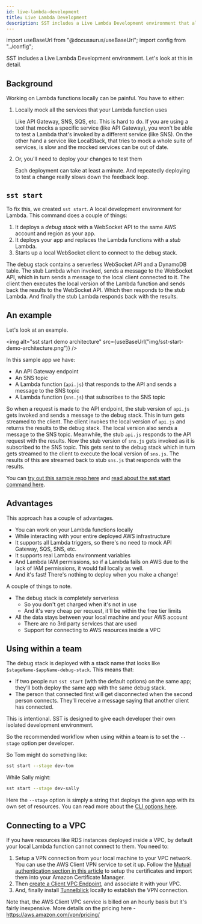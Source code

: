 ```yaml
---
id: live-lambda-development
title: Live Lambda Development
description: SST includes a Live Lambda Development environment that allows you to work on your Lambda functions live.
---
```


import useBaseUrl from "@docusaurus/useBaseUrl";
import config from "../config";

SST includes a Live Lambda Development environment. Let's look at this in detail.

## Background

Working on Lambda functions locally can be painful. You have to either:

1. Locally mock all the services that your Lambda function uses

   Like API Gateway, SNS, SQS, etc. This is hard to do. If you are using a tool that mocks a specific service (like API Gateway), you won't be able to test a Lambda that's invoked by a different service (like SNS). On the other hand a service like LocalStack, that tries to mock a whole suite of services, is slow and the mocked services can be out of date.

2. Or, you'll need to deploy your changes to test them

   Each deployment can take at least a minute. And repeatedly deploying to test a change really slows down the feedback loop.

## `sst start`

To fix this, we created `sst start`. A local development environment for Lambda. This command does a couple of things:

1. It deploys a _debug stack_ with a WebSocket API to the same AWS account and region as your app.
2. It deploys your app and replaces the Lambda functions with a _stub_ Lambda.
3. Starts up a local WebSocket client to connect to the debug stack.

The debug stack contains a serverless WebSocket API and a DynamoDB table. The stub Lambda when invoked, sends a message to the WebSocket API, which in turn sends a message to the local client connected to it. The client then executes the local version of the Lambda function and sends back the results to the WebSocket API. Which then responds to the stub Lambda. And finally the stub Lambda responds back with the results.

## An example

Let's look at an example.

<img alt="sst start demo architecture" src={useBaseUrl("img/sst-start-demo-architecture.png")} />

In this sample app we have:

- An API Gateway endpoint
- An SNS topic
- A Lambda function (`api.js`) that responds to the API and sends a message to the SNS topic
- A Lambda function (`sns.js`) that subscribes to the SNS topic

So when a request is made to the API endpoint, the stub version of `api.js` gets invoked and sends a message to the debug stack. This in turn gets streamed to the client. The client invokes the local version of `api.js` and returns the results to the debug stack. The local version also sends a message to the SNS topic. Meanwhile, the stub `api.js` responds to the API request with the results. Now the stub version of `sns.js` gets invoked as it is subscribed to the SNS topic. This gets sent to the debug stack which in turn gets streamed to the client to execute the local version of `sns.js`. The results of this are streamed back to stub `sns.js` that responds with the results.

You can [try out this sample repo here](https://github.com/serverless-stack/sst-start-demo) and [read about the **sst start** command here](packages/cli.md#start).

## Advantages

This approach has a couple of advantages.

- You can work on your Lambda functions locally
- While interacting with your entire deployed AWS infrastructure
- It supports all Lambda triggers, so there's no need to mock API Gateway, SQS, SNS, etc.
- It supports real Lambda environment variables
- And Lambda IAM permissions, so if a Lambda fails on AWS due to the lack of IAM permissions, it would fail locally as well.
- And it's fast! There's nothing to deploy when you make a change!

A couple of things to note.

- The debug stack is completely serverless
  - So you don't get charged when it's not in use
  - And it's very cheap per request, it'll be within the free tier limits
- All the data stays between your local machine and your AWS account
  - There are no 3rd party services that are used
  - Support for connecting to AWS resources inside a VPC

## Using within a team

The debug stack is deployed with a stack name that looks like `$stageName-$appName-debug-stack`. This means that:

- If two people run `sst start` (with the default options) on the same app; they'll both deploy the same app with the same debug stack.
- The person that connected first will get disconnected when the second person connects. They'll receive a message saying that another client has connected.

This is intentional. SST is designed to give each developer their own isolated development environment.

So the recommended workflow when using within a team is to set the `--stage` option per developer.

So Tom might do something like:

```bash
sst start --stage dev-tom
```

While Sally might:

```bash
sst start --stage dev-sally
```

Here the `--stage` option is simply a string that deploys the given app with its own set of resources. You can read more about the [CLI options here](packages/cli.md).

## Connecting to a VPC

If you have resources like RDS instances deployed inside a VPC, by default your local Lambda function cannot connect to them. You need to:

1. Setup a VPN connection from your local machine to your VPC network. You can use the AWS Client VPN service to set it up. Follow the [Mutual authentication section in this article](https://docs.aws.amazon.com/vpn/latest/clientvpn-admin/client-authentication.html#mutual) to setup the certificates and import them into your Amazon Certificate Manager.
2. Then [create a Client VPC Endpoint](https://aws.amazon.com/blogs/networking-and-content-delivery/introducing-aws-client-vpn-to-securely-access-aws-and-on-premises-resources/), and associate it with your VPC.
3. And, finally install [Tunnelblick](https://tunnelblick.net) locally to establish the VPN connection.

Note that, the AWS Client VPC service is billed on an hourly basis but it's fairly inexpensive. More details on the pricing here - https://aws.amazon.com/vpn/pricing/
